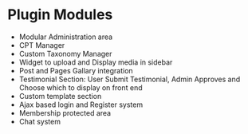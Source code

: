 # Plugin Modules

* Modular Administration area
* CPT Manager
* Custom Taxonomy Manager
* Widget to upload and Display media in sidebar
* Post and Pages Gallary integration
* Testimonial Section: User Submit Testimonial, Admin Approves and Choose which to display on front end
* Custom template section
* Ajax based login and Register system
* Membership protected area
* Chat system